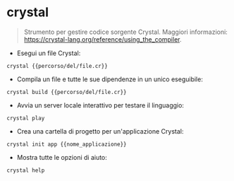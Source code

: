 # crystal

> Strumento per gestire codice sorgente Crystal.
> Maggiori informazioni: <https://crystal-lang.org/reference/using_the_compiler>.

- Esegui un file Crystal:

`crystal {{percorso/del/file.cr}}`

- Compila un file e tutte le sue dipendenze in un unico eseguibile:

`crystal build {{percorso/del/file.cr}}`

- Avvia un server locale interattivo per testare il linguaggio:

`crystal play`

- Crea una cartella di progetto per un'applicazione Crystal:

`crystal init app {{nome_applicazione}}`

- Mostra tutte le opzioni di aiuto:

`crystal help`
